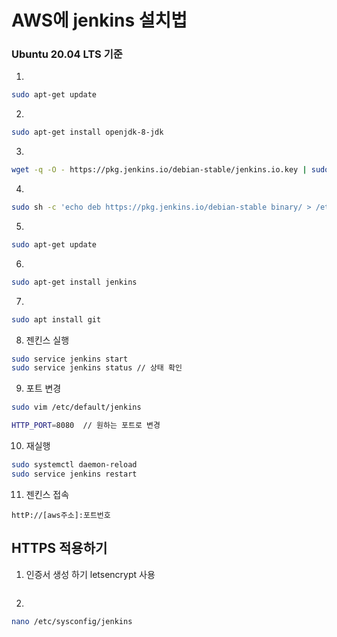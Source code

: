 # AWS에 jenkins 설치법
### Ubuntu 20.04 LTS 기준
1. 
```bash
sudo apt-get update
```
2.
```bash
sudo apt-get install openjdk-8-jdk
```
3.
```bash
wget -q -O - https://pkg.jenkins.io/debian-stable/jenkins.io.key | sudo apt-key add -
```
4.
```bash
sudo sh -c 'echo deb https://pkg.jenkins.io/debian-stable binary/ > /etc/apt/sources.list.d/jenkins.list'
```
5.
```bash
sudo apt-get update
```
6.
```bash
sudo apt-get install jenkins
```
7.
```bash
sudo apt install git
```

8. 젠킨스 실행
```bash
sudo service jenkins start
sudo service jenkins status // 상태 확인
```
9. 포트 변경
```bash
sudo vim /etc/default/jenkins

HTTP_PORT=8080  // 원하는 포트로 변경
```
10. 재실행
```bash
sudo systemctl daemon-reload
sudo service jenkins restart 
```
11. 젠킨스 접속
```
httP://[aws주소]:포트번호
```


## HTTPS 적용하기

1. 인증서 생성 하기 letsencrypt 사용
```
```

2. 
```bash
nano /etc/sysconfig/jenkins
```
